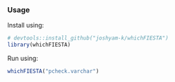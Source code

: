 
### Usage

Install using:

``` r
# devtools::install_github("joshyam-k/whichFIESTA")
library(whichFIESTA)
```

Run using:

``` r
whichFIESTA("pcheck.varchar")
```
